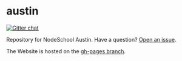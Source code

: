 austin
======

[![Gitter chat](https://badges.gitter.im/nodeschool/austin.png)](https://gitter.im/nodeschool/austin)

Repository for NodeSchool Austin. Have a question? [Open an issue](https://github.com/nodeschool/austin/issues).

The Website is hosted on the [gh-pages branch](https://github.com/nodeschool/austin/tree/gh-pages).
